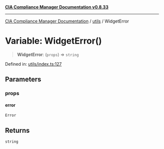 [**CIA Compliance Manager Documentation v0.8.33**](../../README.md)

***

[CIA Compliance Manager Documentation](../../modules.md) / [utils](../README.md) / WidgetError

# Variable: WidgetError()

> **WidgetError**: (`props`) => `string`

Defined in: [utils/index.ts:127](https://github.com/Hack23/cia-compliance-manager/blob/1f4f2c51bc48d917eff1eb43881cee05d381f406/src/utils/index.ts#L127)

## Parameters

### props

#### error

`Error`

## Returns

`string`
